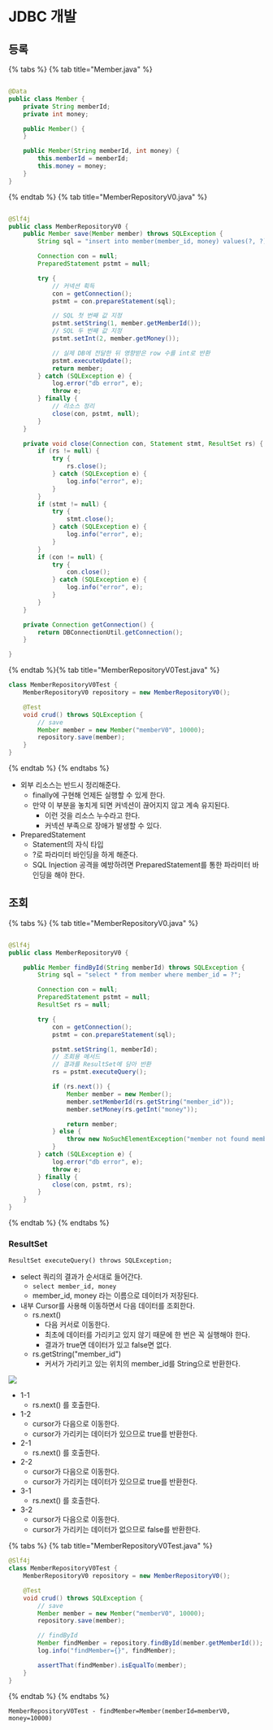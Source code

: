 # JDBC 개발

## 등록

{% tabs %} {% tab title="Member.java" %}

```java

@Data
public class Member {
    private String memberId;
    private int money;

    public Member() {
    }

    public Member(String memberId, int money) {
        this.memberId = memberId;
        this.money = money;
    }
}
```

{% endtab %} {% tab title="MemberRepositoryV0.java" %}

```java

@Slf4j
public class MemberRepositoryV0 {
    public Member save(Member member) throws SQLException {
        String sql = "insert into member(member_id, money) values(?, ?)";

        Connection con = null;
        PreparedStatement pstmt = null;

        try {
            // 커넥션 획득
            con = getConnection();
            pstmt = con.prepareStatement(sql);

            // SQL 첫 번째 값 지정
            pstmt.setString(1, member.getMemberId());
            // SQL 두 번째 값 지정
            pstmt.setInt(2, member.getMoney());

            // 실제 DB에 전달한 뒤 영향받은 row 수를 int로 반환
            pstmt.executeUpdate();
            return member;
        } catch (SQLException e) {
            log.error("db error", e);
            throw e;
        } finally {
            // 리소스 정리
            close(con, pstmt, null);
        }
    }

    private void close(Connection con, Statement stmt, ResultSet rs) {
        if (rs != null) {
            try {
                rs.close();
            } catch (SQLException e) {
                log.info("error", e);
            }
        }
        if (stmt != null) {
            try {
                stmt.close();
            } catch (SQLException e) {
                log.info("error", e);
            }
        }
        if (con != null) {
            try {
                con.close();
            } catch (SQLException e) {
                log.info("error", e);
            }
        }
    }

    private Connection getConnection() {
        return DBConnectionUtil.getConnection();
    }

}
```

{% endtab %}{% tab title="MemberRepositoryV0Test.java" %}

```java
class MemberRepositoryV0Test {
    MemberRepositoryV0 repository = new MemberRepositoryV0();

    @Test
    void crud() throws SQLException {
        // save
        Member member = new Member("memberV0", 10000);
        repository.save(member);
    }
}
```

{% endtab %} {% endtabs %}

- 외부 리소스는 반드시 정리해준다.
    - finally에 구현해 언제든 실행할 수 있게 한다.
    - 만약 이 부분을 놓치게 되면 커넥션이 끊어지지 않고 계속 유지된다.
        - 이런 것을 리소스 누수라고 한다.
        - 커넥션 부족으로 장애가 발생할 수 있다.
- PreparedStatement
    - Statement의 자식 타입
    - ?로 파라미터 바인딩을 하게 해준다.
    - SQL Injection 공격을 예방하려면 PreparedStatement를 통한 파라미터 바인딩을 해야 한다.

## 조회

{% tabs %} {% tab title="MemberRepositoryV0.java" %}

```java

@Slf4j
public class MemberRepositoryV0 {

    public Member findById(String memberId) throws SQLException {
        String sql = "select * from member where member_id = ?";

        Connection con = null;
        PreparedStatement pstmt = null;
        ResultSet rs = null;

        try {
            con = getConnection();
            pstmt = con.prepareStatement(sql);

            pstmt.setString(1, memberId);
            // 조회용 메서드
            // 결과를 ResultSet에 담아 반환
            rs = pstmt.executeQuery();

            if (rs.next()) {
                Member member = new Member();
                member.setMemberId(rs.getString("member_id"));
                member.setMoney(rs.getInt("money"));

                return member;
            } else {
                throw new NoSuchElementException("member not found memberId=" + memberId);
            }
        } catch (SQLException e) {
            log.error("db error", e);
            throw e;
        } finally {
            close(con, pstmt, rs);
        }
    }
}
```

{% endtab %} {% endtabs %}

### ResultSet

```text
ResultSet executeQuery() throws SQLException;
```

- select 쿼리의 결과가 순서대로 들어간다.
    - `select member_id, money`
    - member_id, money 라는 이름으로 데이터가 저장된다.
- 내부 Cursor를 사용해 이동하면서 다음 데이터를 조회한다.
    - rs.next()
        - 다음 커서로 이동한다.
        - 최초에 데이터를 가리키고 있지 않기 때문에 한 번은 꼭 실행해야 한다.
        - 결과가 true면 데이터가 있고 false면 없다.
    - rs.getString("member_id")
        - 커서가 가리키고 있는 위치의 member_id를 String으로 반환한다.

![](../../.gitbook/assets/kimyounghan-jdbc/01/스크린샷%202022-09-17%20오후%204.49.09.png)

- 1-1
    - rs.next() 를 호출한다.
- 1-2
    - cursor가 다음으로 이동한다.
    - cursor가 가리키는 데이터가 있으므로 true를 반환한다.
- 2-1
    - rs.next() 를 호출한다.
- 2-2
    - cursor가 다음으로 이동한다.
    - cursor가 가리키는 데이터가 있으므로 true를 반환한다.
- 3-1
    - rs.next() 를 호출한다.
- 3-2
    - cursor가 다음으로 이동한다.
    - cursor가 가리키는 데이터가 없으므로 false를 반환한다.

{% tabs %} {% tab title="MemberRepositoryV0Test.java" %}

```java
@Slf4j
class MemberRepositoryV0Test {
    MemberRepositoryV0 repository = new MemberRepositoryV0();

    @Test
    void crud() throws SQLException {
        // save
        Member member = new Member("memberV0", 10000);
        repository.save(member);

        // findById
        Member findMember = repository.findById(member.getMemberId());
        log.info("findMember={}", findMember);

        assertThat(findMember).isEqualTo(member);
    }
}
```

{% endtab %} {% endtabs %}

```text
MemberRepositoryV0Test - findMember=Member(memberId=memberV0, money=10000)
```